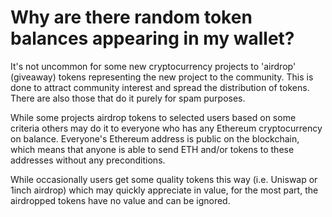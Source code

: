 # Why are there random token balances appearing in my wallet?

It's not uncommon for some new cryptocurrency projects to 'airdrop' (giveaway) tokens representing the new project to the community. This is done to attract community interest and spread the distribution of tokens. There are also those that do it purely for spam purposes.

While some projects airdrop tokens to selected users based on some criteria others may do it to everyone who has any Ethereum cryptocurrency on balance. Everyone's Ethereum address is public on the blockchain, which means that anyone is able to send ETH and/or tokens to these addresses without any preconditions.

While occasionally users get some quality tokens this way (i.e. Uniswap or 1inch airdrop) which may quickly appreciate in value, for the most part, the airdropped tokens have no value and can be ignored.
